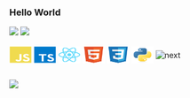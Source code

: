 ### Hello World

<!--
**owesleymauricio/owesleymauricio** is a ✨ _special_ ✨ repository because its `README.md` (this file) appears on your GitHub profile.

Here are some ideas to get you started:

- 🔭 trabalho com front-end
- 🌱 estudo typescript e python
- ⚡ pronomes: ele/dele
-->

<div>
<img height=""180cm src="https://github-readme-stats.vercel.app/api?username=owesleymauricio&theme=transparent&bg_color=000&border_color=30A3DC&show_icons=true&icon_color=30A3DC&title_color=E94D5F&text_color=FFF"/>
 <img height="195cm" src="https://github-readme-stats-git-masterrstaa-rickstaa.vercel.app/api/top-langs/?username=owesleymauricio&layout=compact&bg_color=000&border_color=30A3DC&title_color=E94D5F&text_color=FFF"/> 
</div>

<div style="display: inline_block"><br>
  <img align="center" alt="Rafa-Js" height="30" width="40" src="https://raw.githubusercontent.com/devicons/devicon/master/icons/javascript/javascript-plain.svg">
  <img align="center" alt="Rafa-Ts" height="30" width="40" src="https://raw.githubusercontent.com/devicons/devicon/master/icons/typescript/typescript-plain.svg">
  <img align="center" alt="Rafa-React" height="30" width="40" src="https://raw.githubusercontent.com/devicons/devicon/master/icons/react/react-original.svg">
  <img align="center" alt="Rafa-HTML" height="30" width="40" src="https://raw.githubusercontent.com/devicons/devicon/master/icons/html5/html5-original.svg">
  <img align="center" alt="Rafa-CSS" height="30" width="40" src="https://raw.githubusercontent.com/devicons/devicon/master/icons/css3/css3-original.svg">
  <img align="center" alt="Rafa-Python" height="30" width="40" src="https://raw.githubusercontent.com/devicons/devicon/master/icons/python/python-original.svg">
  <img align="center" alt="next" height="30" width="70" src="https://img.shields.io/badge/Next-black?style=for-the-badge&logo=next.js&logoColor=white"/>

</div>
  
  ##
 
<div> 

  <a href="https://www.linkedin.com/in/owesleymauricio/" target="_blank"><img src="https://img.shields.io/badge/-LinkedIn-%230077B5?style=for-the-badge&logo=linkedin&logoColor=white" target="_blank"></a> 
  
</div>

